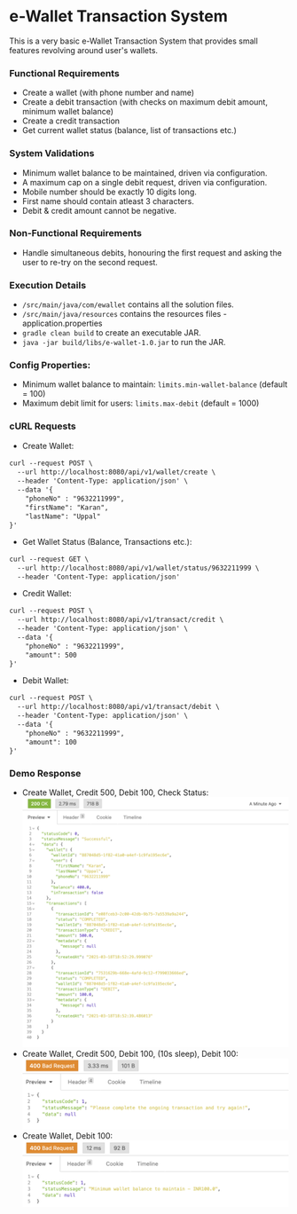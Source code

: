 # e-Wallet Transaction System
This is a very basic e-Wallet Transaction System that provides small  features revolving around user's wallets.

### Functional Requirements
* Create a wallet (with phone number and name)
* Create a debit transaction (with checks on maximum debit amount, minimum wallet balance)
* Create a credit transaction
* Get current wallet status (balance,  list of transactions etc.)

### System Validations
* Minimum wallet balance to be maintained, driven via configuration.
* A maximum cap on a single debit request, driven via configuration.
* Mobile number should be exactly 10 digits long.
* First name should contain atleast 3 characters.
* Debit & credit amount cannot be negative.

### Non-Functional Requirements
* Handle simultaneous debits, honouring the first request and asking the user to re-try on the second request.

### Execution Details
* `/src/main/java/com/ewallet` contains all the solution files.
* `/src/main/java/resources` contains the resources files - application.properties
* `gradle clean build` to create an executable JAR.
* `java -jar build/libs/e-wallet-1.0.jar` to run the JAR.

### Config Properties:
* Minimum wallet balance to maintain: `limits.min-wallet-balance` (default = 100)
* Maximum debit limit for users: `limits.max-debit` (default = 1000)

### cURL Requests
* Create Wallet:
```
curl --request POST \
  --url http://localhost:8080/api/v1/wallet/create \
  --header 'Content-Type: application/json' \
  --data '{
	"phoneNo" : "9632211999",
	"firstName": "Karan",
	"lastName": "Uppal"
}'
```
* Get Wallet Status (Balance, Transactions etc.):
```
curl --request GET \
  --url http://localhost:8080/api/v1/wallet/status/9632211999 \
  --header 'Content-Type: application/json'
```
* Credit Wallet:
```
curl --request POST \
  --url http://localhost:8080/api/v1/transact/credit \
  --header 'Content-Type: application/json' \
  --data '{
	"phoneNo" : "9632211999",
	"amount": 500
}'
```
* Debit Wallet:
```
curl --request POST \
  --url http://localhost:8080/api/v1/transact/debit \
  --header 'Content-Type: application/json' \
  --data '{
	"phoneNo" : "9632211999",
	"amount": 100
}'
```
### Demo Response 
* Create Wallet, Credit 500, Debit 100, Check Status:
![Image](usecase1.png)
* Create Wallet, Credit 500, Debit 100, (10s sleep), Debit 100:
![Image](usecase2.png) 
* Create Wallet, Debit 100:
![Image](usecase3.png)
